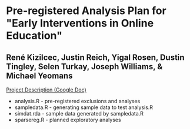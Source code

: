 # Pre-registered Analysis Plan for "Early Interventions in Online Education"

## René Kizilcec, Justin Reich, Yigal Rosen, Dustin Tingley, Selen Turkay, Joseph Williams, & Michael Yeomans

<a href="https://docs.google.com/document/d/1Y2kY_utfNK2DliubONBO3yiwhWI0dPvYrxmUoHDr2b0/edit?usp=sharing">Project Description (Google Doc)</a>

* analysis.R - pre-registered exclusions and analyses
* sampledata.R - generating sample data to test analysis.R
* simdat.rda - sample data generated by sampledata.R
* sparsereg.R - planned exploratory analyses

